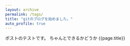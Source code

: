 ```yaml
---
layout: archive
permalink: /tags/
title: "gitのブログを始めました。"
auto_profile: true
---
```

ポストのテストです。
ちゃんとできるかどうか
{{page.title}}